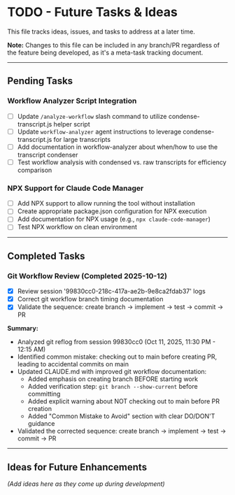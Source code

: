 # TODO - Future Tasks & Ideas

This file tracks ideas, issues, and tasks to address at a later time.

**Note:** Changes to this file can be included in any branch/PR regardless of the feature being developed, as it's a meta-task tracking document.

---

## Pending Tasks

### Workflow Analyzer Script Integration
- [ ] Update `/analyze-workflow` slash command to utilize condense-transcript.js helper script
- [ ] Update `workflow-analyzer` agent instructions to leverage condense-transcript.js for large transcripts
- [ ] Add documentation in workflow-analyzer about when/how to use the transcript condenser
- [ ] Test workflow analysis with condensed vs. raw transcripts for efficiency comparison

### NPX Support for Claude Code Manager
- [ ] Add NPX support to allow running the tool without installation
- [ ] Create appropriate package.json configuration for NPX execution
- [ ] Add documentation for NPX usage (e.g., `npx claude-code-manager`)
- [ ] Test NPX workflow on clean environment

---

## Completed Tasks

### Git Workflow Review (Completed 2025-10-12)
- [x] Review session '99830cc0-218c-417a-ae2b-9e8ca2fdab37' logs
- [x] Correct git workflow branch timing documentation
- [x] Validate the sequence: create branch → implement → test → commit → PR

**Summary:**
- Analyzed git reflog from session 99830cc0 (Oct 11, 2025, 11:30 PM - 12:15 AM)
- Identified common mistake: checking out to main before creating PR, leading to accidental commits on main
- Updated CLAUDE.md with improved git workflow documentation:
  - Added emphasis on creating branch BEFORE starting work
  - Added verification step: `git branch --show-current` before committing
  - Added explicit warning about NOT checking out to main before PR creation
  - Added "Common Mistake to Avoid" section with clear DO/DON'T guidance
- Validated the corrected sequence: create branch → implement → test → commit → PR

---

## Ideas for Future Enhancements

_(Add ideas here as they come up during development)_
